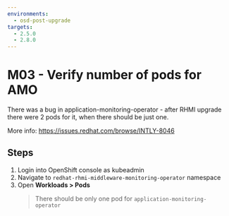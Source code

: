 ```yaml
---
environments:
  - osd-post-upgrade
targets:
  - 2.5.0
  - 2.8.0
---
```


# M03 - Verify number of pods for AMO

There was a bug in application-monitoring-operator - after RHMI upgrade there were 2 pods for it, when there should be just one.

More info: <https://issues.redhat.com/browse/INTLY-8046>

## Steps

1. Login into OpenShift console as kubeadmin
2. Navigate to `redhat-rhmi-middleware-monitoring-operator` namespace
3. Open **Workloads > Pods**
   > There should be only one pod for `application-monitoring-operator`
